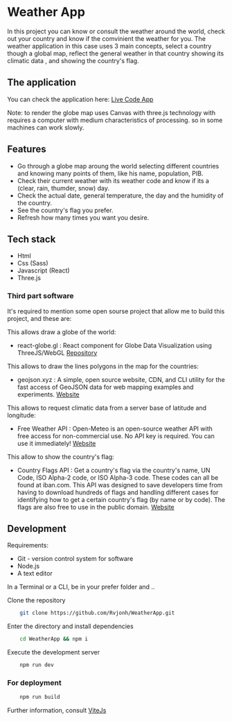 # Weather App

In this project you can know or consult the weather around the world, check out your country and know if the comvinient the weather for you.
The weather application in this case uses 3 main concepts, select a country though a global map, reflect the general weather in that country showing its climatic data , and showing the country's flag.

## The application

You can check the application here: [Live Code App](https://rvjonh-weatherapp.netlify.app)

Note: to render the globe map uses Canvas with three.js technology with requires a computer with medium characteristics of processing. so in some machines can work slowly.

## Features

* Go through a globe map aroung the world selecting different countries and knowing many points of them, like his name, population, PIB.
* Check their current weather with its weather code and know if its a (clear, rain, thumder, snow) day.
* Check the actual date, general temperature, the day and the humidity of the country.
* See the country's flag you prefer.
* Refresh how many times you want you desire.

## Tech stack

* Html
* Css (Sass)
* Javascript (React)
* Three.js

### Third part software

It's required to mention some open sourse project that allow me to build this project, and these are:

This allows draw a globe of the world:

* react-globe.gl : React component for Globe Data Visualization using ThreeJS/WebGL
    [Repository](https://github.com/vasturiano/react-globe.gl)

This allows to draw the lines polygons in the map for the countries:

* geojson.xyz : A simple, open source website, CDN, and CLI utility for the fast access of GeoJSON data for web mapping examples and experiments.
    [Website](http://geojson.xyz/)

This allows to request climatic data from a server base of latitude and longitude:

* Free Weather API : Open-Meteo is an open-source weather API with free access for non-commercial use. No API key is required. You can use it immediately!
    [Website](https://open-meteo.com/)

This allow to show the country's flag:

* Country Flags API : Get a country's flag via the country's name, UN Code, ISO Alpha-2 code, or ISO Alpha-3 code. These codes can all be found at iban.com. This API was designed to save developers time from having to download hundreds of flags and handling different cases for identifying how to get a certain country's flag (by name or by code). The flags are also free to use in the public domain.
    [Website](https://www.countryflagsapi.com/)


## Development

Requirements:

* Git - version control system for software
* Node.js
* A text editor

In a Terminal or a CLI, be in your prefer folder and ..

Clone the repository

```bash
    git clone https://github.com/Rvjonh/WeatherApp.git
```

Enter the directory and install dependencies

```bash
    cd WeatherApp && npm i
```

Execute the development server

```bash
    npm run dev
```

### For deployment

```bash
    npm run build
```

Further information, consult [ViteJs](https://vitejs.dev/)
